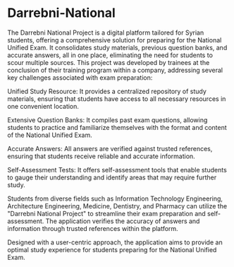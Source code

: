 # Darrebni-National
The Darrebni National Project is a digital platform tailored for Syrian students, offering a comprehensive solution for preparing for the National Unified Exam. It consolidates study materials, previous question banks, and accurate answers, all in one place, eliminating the need for students to scour multiple sources. This project was developed by trainees at the conclusion of their training program within a company, addressing several key challenges associated with exam preparation:

Unified Study Resource: It provides a centralized repository of study materials, ensuring that students have access to all necessary resources in one convenient location.

Extensive Question Banks: It compiles past exam questions, allowing students to practice and familiarize themselves with the format and content of the National Unified Exam.

Accurate Answers: All answers are verified against trusted references, ensuring that students receive reliable and accurate information.

Self-Assessment Tests: It offers self-assessment tools that enable students to gauge their understanding and identify areas that may require further study.

Students from diverse fields such as Information Technology Engineering, Architecture Engineering, Medicine, Dentistry, and Pharmacy can utilize the "Darrebni National Project" to streamline their exam preparation and self-assessment. The application verifies the accuracy of answers and information through trusted references within the platform.

Designed with a user-centric approach, the application aims to provide an optimal study experience for students preparing for the National Unified Exam. 

